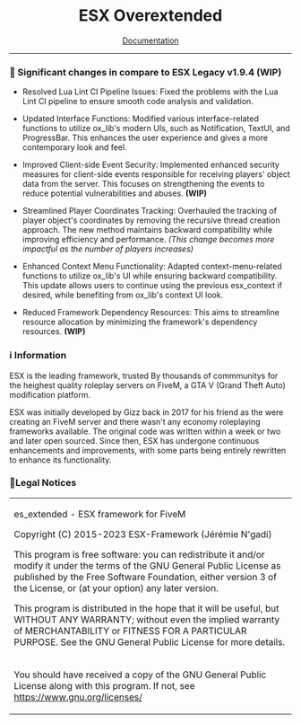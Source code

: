 <h1 align='center'>ESX Overextended</a></h1>
<p align='center'><a href='https://documentation.esx-framework.org/legacy/installation'>Documentation</a></b></h5>

<hr>

### 📝 Significant changes in compare to ESX Legacy v1.9.4 (WIP)
* Resolved Lua Lint CI Pipeline Issues: Fixed the problems with the Lua Lint CI pipeline to ensure smooth code analysis and validation.

* Updated Interface Functions: Modified various interface-related functions to utilize ox_lib's modern UIs, such as Notification, TextUI, and ProgressBar. This enhances the user experience and gives a more contemporary look and feel.

* Improved Client-side Event Security: Implemented enhanced security measures for client-side events responsible for receiving players' object data from the server. This focuses on strengthening the events to reduce potential vulnerabilities and abuses. **(WIP)**

* Streamlined Player Coordinates Tracking: Overhauled the tracking of player object's coordinates by removing the recursive thread creation approach. The new method maintains backward compatibility while improving efficiency and performance. *(This change becomes more impactful as the number of players increases)*

* Enhanced Context Menu Functionality: Adapted context-menu-related functions to utilize ox_lib's UI while ensuring backward compatibility. This update allows users to continue using the previous esx_context if desired, while benefiting from ox_lib's context UI look.

* Reduced Framework Dependency Resources: This aims to streamline resource allocation by minimizing the framework's dependency resources. **(WIP)**


### ℹ Information

ESX is the leading framework, trusted By thousands of commmunitys for the heighest quality roleplay servers on FiveM, a GTA V (Grand Theft Auto) modification platform.

ESX was initially developed by Gizz back in 2017 for his friend as the were creating an FiveM server and there wasn't any economy roleplaying frameworks available. The original code was written within a week or two and later open sourced. Since then, ESX has undergone continuous enhancements and improvements, with some parts being entirely rewritten to enhance its functionality.


### 📌Legal Notices

<table>
<tr>
<td>

es_extended - ESX framework for FiveM

Copyright (C) 2015-2023 ESX-Framework (Jérémie N'gadi)

This program is free software: you can redistribute it and/or modify it under the terms of the GNU General Public License as published by the Free Software Foundation, either version 3 of the License, or (at your option) any later version.

This program is distributed in the hope that it will be useful, but WITHOUT ANY WARRANTY; without even the implied warranty of MERCHANTABILITY or FITNESS FOR A PARTICULAR PURPOSE.
See the GNU General Public License for more details.

</td>
</tr>

<tr>
<td>

You should have received a copy of the GNU General Public License along with this program.
If not, see https://www.gnu.org/licenses/

</td>
</tr>
</table>
